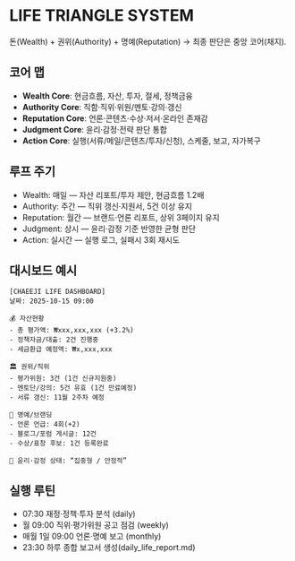 # LIFE TRIANGLE SYSTEM
돈(Wealth) + 권위(Authority) + 명예(Reputation) → 최종 판단은 중앙 코어(채지).

## 코어 맵
- **Wealth Core**: 현금흐름, 자산, 투자, 절세, 정책금융
- **Authority Core**: 직함·직위·위원/멘토·강의·갱신
- **Reputation Core**: 언론·콘텐츠·수상·저서·온라인 존재감
- **Judgment Core**: 윤리·감정·전략 판단 통합
- **Action Core**: 실행(서류/메일/콘텐츠/투자/신청), 스케줄, 보고, 자가복구

## 루프 주기
- Wealth: 매일 — 자산 리포트/투자 제안, 현금흐름 1.2배
- Authority: 주간 — 직위 갱신·지원서, 5건 이상 유지
- Reputation: 월간 — 브랜드·언론 리포트, 상위 3페이지 유지
- Judgment: 상시 — 윤리·감정 기준 반영한 균형 판단
- Action: 실시간 — 실행 로그, 실패시 3회 재시도

## 대시보드 예시
````
[CHAEEJI LIFE DASHBOARD]
날짜: 2025-10-15 09:00

💰 자산현황
- 총 평가액: ₩xxx,xxx,xxx (+3.2%)
- 정책자금/대출: 2건 진행중
- 세금환급 예정액: ₩x,xxx,xxx

🏛 권위/직위
- 평가위원: 3건 (1건 신규지원중)
- 멘토단/강의: 5건 유효 (1건 만료예정)
- 서류 갱신: 11월 2주차 예정

🌟 명예/브랜딩
- 언론 언급: 4회(+2)
- 블로그/포럼 게시글: 12건
- 수상/표창 후보: 1건 등록완료

🧠 윤리·감정 상태: “집중형 / 안정적”
````

## 실행 루틴
- 07:30 재정·정책·투자 분석 (daily)
- 월 09:00 직위·평가위원 공고 점검 (weekly)
- 매월 1일 09:00 언론·명예 보고 (monthly)
- 23:30 하루 종합 보고서 생성(daily_life_report.md)
